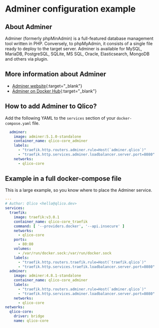 # Adminer configuration example

## About Adminer

Adminer (formerly phpMinAdmin) is a full-featured database management tool
written in PHP. Conversely, to phpMyAdmin, it consists of a single file ready to
deploy to the target server. Adminer is available for MySQL, MariaDB,
PostgreSQL, SQLite, MS SQL, Oracle, Elasticsearch, MongoDB and others via
plugin.

## More information about Adminer

* [Adminer website](https://www.adminer.org/){:target="_blank"}
* [Adminer on Docker Hub](https://hub.docker.com/_/adminer){:target="_blank"}

## How to add Adminer to Qlico?

Add the following YAML to the `services` section of your `docker-compose.yaml`
file.

```yaml title="qlico-core/docker-compose.yaml"
  adminer:
    image: adminer:5.1.0-standalone
    container_name: qlico-core_adminer
    labels:
      - "traefik.http.routers.adminer.rule=Host(`adminer.qlico`)"
      - "traefik.http.services.adminer.loadbalancer.server.port=8080"
    networks:
      - qlico-core
```

## Example in a full docker-compose file

This is a large example, so you know where to place the Adminer service.

```yaml title="qlico-core/docker-compose.yaml"
---
# Author: Qlico <hello@qlico.dev>
services:
  traefik:
    image: traefik:v3.0.1
    container_name: qlico-core_traefik
    command: [ '--providers.docker', '--api.insecure' ]
    networks:
      - qlico-core
    ports:
      - 80:80
    volumes:
      - /var/run/docker.sock:/var/run/docker.sock
    labels:
      - "traefik.http.routers.traefik.rule=Host(`traefik.qlico`)"
      - "traefik.http.services.traefik.loadbalancer.server.port=8080"
  adminer:
    image: adminer:4.8.1-standalone
    container_name: qlico-core_adminer
    labels:
      - "traefik.http.routers.adminer.rule=Host(`adminer.qlico`)"
      - "traefik.http.services.adminer.loadbalancer.server.port=8080"
    networks:
      - qlico-core
networks:
  qlico-core:
    driver: bridge
    name: qlico-core
```
